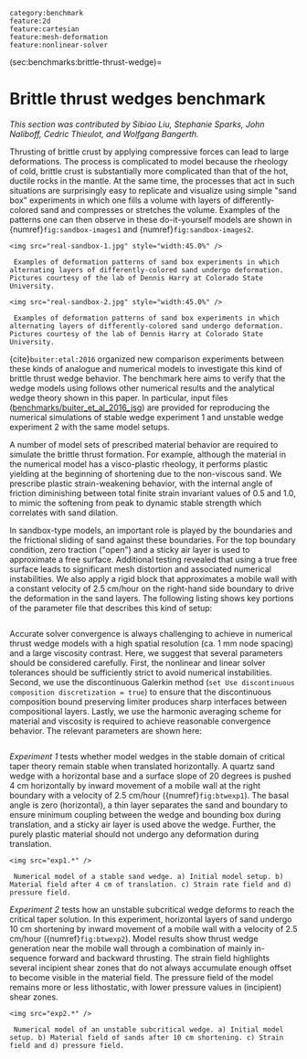 ```{tags}
category:benchmark
feature:2d
feature:cartesian
feature:mesh-deformation
feature:nonlinear-solver
```

(sec:benchmarks:brittle-thrust-wedge)=
# Brittle thrust wedges benchmark

*This section was contributed by Sibiao Liu, Stephanie Sparks, John Naliboff,
Cedric Thieulot, and Wolfgang Bangerth.*

Thrusting of brittle crust by applying compressive forces can lead to large
deformations. The process is complicated to model because the rheology of
cold, brittle crust is substantially more complicated than that of the hot,
ductile rocks in the mantle. At the same time, the processes that act in such
situations are surprisingly easy to replicate and visualize using simple
"sand box" experiments in which one fills a volume with layers of
differently-colored sand and compresses or stretches the volume. Examples of
the patterns one can then observe in these do-it-yourself models are shown in
{numref}`fig:sandbox-images1` and {numref}`fig:sandbox-images2`.


```{figure-md} fig:sandbox-images1
<img src="real-sandbox-1.jpg" style="width:45.0%" />

 Examples of deformation patterns of sand box experiments in which alternating layers of differently-colored sand undergo deformation. Pictures courtesy of the lab of Dennis Harry at Colorado State University.
```

```{figure-md} fig:sandbox-images2
<img src="real-sandbox-2.jpg" style="width:45.0%" />

 Examples of deformation patterns of sand box experiments in which alternating layers of differently-colored sand undergo deformation. Pictures courtesy of the lab of Dennis Harry at Colorado State University.
```

{cite}`buiter:etal:2016` organized new comparison experiments
between these kinds of analogue and numerical models to investigate this kind
of brittle thrust wedge behavior. The benchmark here aims to verify that the
wedge models using follows other numerical results and the analytical wedge
theory shown in this paper. In particular, input files
([benchmarks/buiter_et_al_2016_jsg](https://www.github.com/geodynamics/aspect/blob/main/benchmarks/buiter_et_al_2016_jsg)) are provided for reproducing the
numerical simulations of stable wedge experiment 1 and unstable wedge
experiment 2 with the same model setups.

A number of model sets of prescribed material behavior are required to
simulate the brittle thrust formation. For example, although the material in
the numerical model has a visco-plastic rheology, it performs plastic yielding
at the beginning of shortening due to the non-viscous sand. We prescribe
plastic strain-weakening behavior, with the internal angle of friction
diminishing between total finite strain invariant values of 0.5 and 1.0, to
mimic the softening from peak to dynamic stable strength which correlates with
sand dilation.

In sandbox-type models, an important role is played by the boundaries and the
frictional sliding of sand against these boundaries. For the top boundary
condition, zero traction ("open") and a sticky air layer is used
to approximate a free surface. Additional testing revealed that using a true
free surface leads to significant mesh distortion and associated numerical
instabilities. We also apply a rigid block that approximates a mobile wall
with a constant velocity of 2.5 cm/hour on the right-hand side boundary to
drive the deformation in the sand layers. The following listing shows key
portions of the parameter file that describes this kind of setup:

```{literalinclude} velocity_bc.part.prm
```

Accurate solver convergence is always challenging to achieve in numerical
thrust wedge models with a high spatial resolution (ca. 1 mm node spacing) and
a large viscosity contrast. Here, we suggest that several parameters should be
considered carefully. First, the nonlinear and linear solver tolerances should
be sufficiently strict to avoid numerical instabilities. Second, we use the
discontinuous Galerkin method
(`set Use discontinuous composition discretization = true`) to ensure that the
discontinuous composition bound preserving limiter produces sharp interfaces
between compositional layers. Lastly, we use the harmonic averaging scheme for
material and viscosity is required to achieve reasonable convergence behavior.
The relevant parameters are shown here:

```{literalinclude} convergence.part.prm
```

*Experiment 1* tests whether model wedges in the stable domain of critical
taper theory remain stable when translated horizontally. A quartz sand wedge
with a horizontal base and a surface slope of 20 degrees is pushed 4 cm
horizontally by inward movement of a mobile wall at the right boundary with a
velocity of 2.5 cm/hour ({numref}`fig:btwexp1`). The basal angle is zero
(horizontal), a thin layer separates the sand and boundary to ensure minimum
coupling between the wedge and bounding box during translation, and a sticky
air layer is used above the wedge. Further, the purely plastic material should
not undergo any deformation during translation.

```{figure-md} fig:btwexp1
<img src="exp1.*" />

 Numerical model of a stable sand wedge. a) Initial model setup. b) Material field after 4 cm of translation. c) Strain rate field and d) pressure field.
```

*Experiment 2* tests how an unstable subcritical wedge deforms to reach the
critical taper solution. In this experiment, horizontal layers of sand undergo
10 cm shortening by inward movement of a mobile wall with a velocity of 2.5
cm/hour ({numref}`fig:btwexp2`). Model results show thrust wedge generation near
the mobile wall through a combination of mainly in-sequence forward and
backward thrusting. The strain field highlights several incipient shear zones
that do not always accumulate enough offset to become visible in the material
field. The pressure field of the model remains more or less lithostatic, with
lower pressure values in (incipient) shear zones.

```{figure-md} fig:btwexp2
<img src="exp2.*" />

 Numerical model of an unstable subcritical wedge. a) Initial model setup. b) Material field of sands after 10 cm shortening. c) Strain field and d) pressure field.
```
